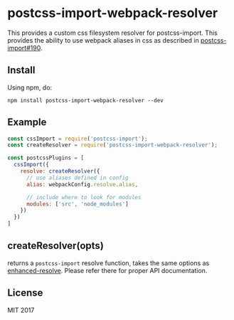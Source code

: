 # postcss-import-webpack-resolver

This provides a custom css filesystem resolver for postcss-import.  This provides the ability to use webpack aliases in css as described in [postcss-import#190](https://github.com/postcss/postcss-import/issues/190#issuecomment-298078092).

## Install

Using npm, do:

```
npm install postcss-import-webpack-resolver --dev
```

## Example

```js
const cssImport = require('postcss-import');
const createResolver = require('postcss-import-webpack-resolver');

const postcssPlugins = [
  cssImport({
    resolve: createResolver({
      // use aliases defined in config
      alias: webpackConfig.resolve.alias,

      // include where to look for modules
      modules: ['src', 'node_modules']
    })
  })
]
```

## createResolver(opts)

returns a `postcss-import` resolve function, takes the same options as [enhanced-resolve](https://www.npmjs.com/package/enhanced-resolve).  Please refer there for proper API documentation.


## License

MIT 2017